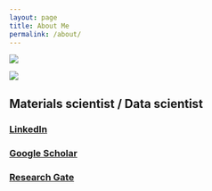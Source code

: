 ```yaml
---
layout: page
title: About Me
permalink: /about/
---
```

![]({{site.baseurl}}/images/header2.png)

![]({{site.baseurl}}/images/logo.jpg)

## Materials scientist / Data scientist

### [LinkedIn](https://www.linkedin.com/in/thomashsimm/)

### [Google Scholar](https://scholar.google.com/citations?user=HdPDn1sAAAAJ)
 
### [Research Gate](https://www.researchgate.net/profile/Thomas-Simm)


